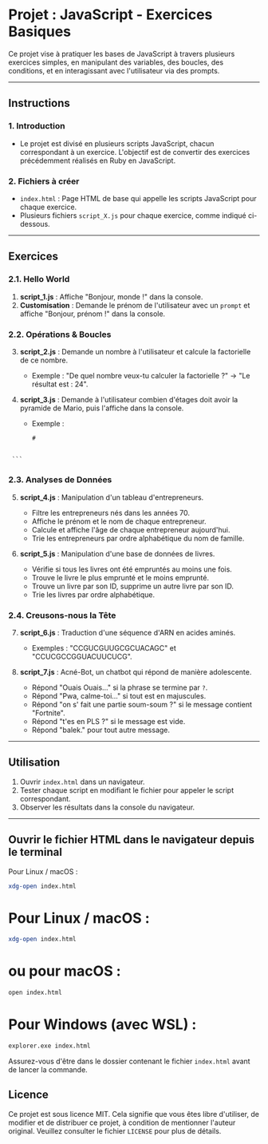 # Projet : JavaScript - Exercices Basiques

Ce projet vise à pratiquer les bases de JavaScript à travers plusieurs exercices simples, en manipulant des variables, des boucles, des conditions, et en interagissant avec l'utilisateur via des prompts.

---

## Instructions

### 1. Introduction
- Le projet est divisé en plusieurs scripts JavaScript, chacun correspondant à un exercice. L'objectif est de convertir des exercices précédemment réalisés en Ruby en JavaScript.

### 2. Fichiers à créer
- `index.html` : Page HTML de base qui appelle les scripts JavaScript pour chaque exercice.
- Plusieurs fichiers `script_X.js` pour chaque exercice, comme indiqué ci-dessous.

---

## Exercices

### 2.1. Hello World
1. **script_1.js** : Affiche "Bonjour, monde !" dans la console.
2. **Customisation** : Demande le prénom de l'utilisateur avec un `prompt` et affiche "Bonjour, prénom !" dans la console.

### 2.2. Opérations & Boucles
3. **script_2.js** : Demande un nombre à l'utilisateur et calcule la factorielle de ce nombre.
   - Exemple : "De quel nombre veux-tu calculer la factorielle ?" → "Le résultat est : 24".

4. **script_3.js** : Demande à l'utilisateur combien d'étages doit avoir la pyramide de Mario, puis l'affiche dans la console.
   - Exemple :
     ```
     #
    ##
   ###
  ####
 #####
     ```

### 2.3. Analyses de Données
5. **script_4.js** : Manipulation d'un tableau d'entrepreneurs.
   - Filtre les entrepreneurs nés dans les années 70.
   - Affiche le prénom et le nom de chaque entrepreneur.
   - Calcule et affiche l'âge de chaque entrepreneur aujourd'hui.
   - Trie les entrepreneurs par ordre alphabétique du nom de famille.

6. **script_5.js** : Manipulation d'une base de données de livres.
   - Vérifie si tous les livres ont été empruntés au moins une fois.
   - Trouve le livre le plus emprunté et le moins emprunté.
   - Trouve un livre par son ID, supprime un autre livre par son ID.
   - Trie les livres par ordre alphabétique.

### 2.4. Creusons-nous la Tête
7. **script_6.js** : Traduction d'une séquence d'ARN en acides aminés.
   - Exemples : "CCGUCGUUGCGCUACAGC" et "CCUCGCCGGUACUUCUCG".

8. **script_7.js** : Acné-Bot, un chatbot qui répond de manière adolescente.
   - Répond "Ouais Ouais..." si la phrase se termine par `?`.
   - Répond "Pwa, calme-toi..." si tout est en majuscules.
   - Répond "on s' fait une partie soum-soum ?" si le message contient "Fortnite".
   - Répond "t'es en PLS ?" si le message est vide.
   - Répond "balek." pour tout autre message.

---

## Utilisation
1. Ouvrir `index.html` dans un navigateur.
22. Tester chaque script en modifiant le fichier <script src="script_(numéro du script à tester).js"></script> pour appeler le script correspondant.
3. Observer les résultats dans la console du navigateur.

---

## Ouvrir le fichier HTML dans le navigateur depuis le terminal

Pour Linux / macOS :
```bash
xdg-open index.html
```

# Pour Linux / macOS :
```bash
xdg-open index.html
```

# ou pour macOS :
```bash
open index.html
```

# Pour Windows (avec WSL) :
```bash
explorer.exe index.html
```

Assurez-vous d'être dans le dossier contenant le fichier `index.html` avant de lancer la commande.

## Licence
Ce projet est sous licence MIT. Cela signifie que vous êtes libre d'utiliser, de modifier et de distribuer ce projet, à condition de mentionner l'auteur original. Veuillez consulter le fichier `LICENSE` pour plus de détails.





